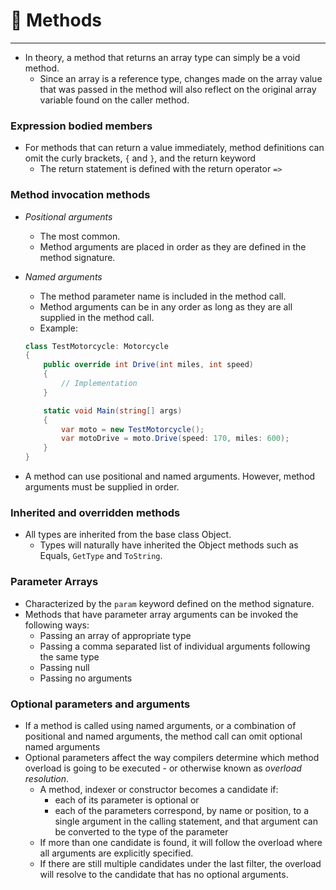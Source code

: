 # 🏓 Methods

---

- In theory, a method that returns an array type can simply be a void method.
    - Since an array is a reference type, changes made on the array value that was passed in the method will also reflect on the original array variable found on the caller method.

### **Expression bodied members**

- For methods that can return a value immediately, method definitions can omit the curly brackets, `{` and `}`, and the return keyword
    - The return statement is defined with the return operator `=>`

### **Method invocation methods**

- _Positional arguments_
    - The most common.
    - Method arguments are placed in order as they are defined in the method signature.

- _Named arguments_
    - The method parameter name is included in the method call.
    - Method arguments can be in any order as long as they are all supplied in the method call.
    - Example:
    
    ```csharp
    class TestMotorcycle: Motorcycle
    {
    	public override int Drive(int miles, int speed)
    	{
    		// Implementation
    	}
    
    	static void Main(string[] args)
    	{
    		var moto = new TestMotorcycle();
    		var motoDrive = moto.Drive(speed: 170, miles: 600);
    	}
    }
    ```
    
- A method can use positional and named arguments. However, method arguments must be supplied in order.
    

### **Inherited and overridden methods**

- All types are inherited from the base class Object.
    - Types will naturally have inherited the Object methods such as Equals, `GetType` and `ToString`.

### **Parameter Arrays**

- Characterized by the `param` keyword defined on the method signature.
- Methods that have parameter array arguments can be invoked the following ways:
    - Passing an array of appropriate type
    - Passing a comma separated list of individual arguments following the same type
    - Passing null
    - Passing no arguments

### **Optional parameters and arguments**

- If a method is called using named arguments, or a combination of positional and named arguments, the method call can omit optional named arguments
- Optional parameters affect the way compilers determine which method overload is going to be executed - or otherwise known as _overload resolution_.
    - A method, indexer or constructor becomes a candidate if:
        - each of its parameter is optional or
        - each of the parameters correspond, by name or position, to a single argument in the calling statement, and that argument can be converted to the type of the parameter
    - If more than one candidate is found, it will follow the overload where all arguments are explicitly specified.
    - If there are still multiple candidates under the last filter, the overload will resolve to the candidate that has no optional arguments.